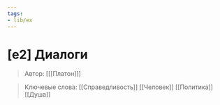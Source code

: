 ```yaml
---
tags:
- lib/ex
---
```

# [e2] Диалоги
>Автор: [[[Платон]]]

>Ключевые слова: [[Справедливость]] [[Человек]] [[Политика]] [[Душа]]